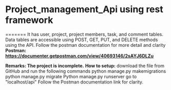 ﻿# Project_management_Api using rest framework
=======
It has user, project, project members, task, and comment tables. Data tables are accessible using POST, GET, PUT, and DELETE methods using the API.
Follow the postman documentation for more detail and clarity
**Postman: https://documenter.getpostman.com/view/40693146/2sAYJ6DLZu**

**Remarks: The project is incomplete.**
**How to setup:** download the file from GitHub and run the following commands
python manage.py makemigrations
python manage.py migrate
Python manage.py runserver
go to "localhost/api" 
Follow the Postman documentation link for clarity.
